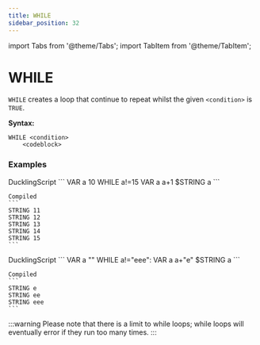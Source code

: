 ```yaml
---
title: WHILE
sidebar_position: 32
---
```


import Tabs from '@theme/Tabs';
import TabItem from '@theme/TabItem';

# WHILE
`WHILE` creates a loop that continue to repeat whilst the given `<condition>` is `TRUE`.

**Syntax:**
```
WHILE <condition>
    <codeblock>
```

### Examples
<Tabs>
 <TabItem value="example1" label="Example 1" default>
    DucklingScript
    ```
    VAR a 10
    WHILE a!=15
        VAR a a+1
        $STRING a
    ```

    Compiled
    ```
    STRING 11
    STRING 12
    STRING 13
    STRING 14
    STRING 15
    ```
 </TabItem>

 <TabItem value="example2" label="Example 2">
    DucklingScript
    ```
    VAR a ""
    WHILE a!="eee":
        VAR a a+"e"
        $STRING a
    ```

    Compiled
    ```
    STRING e
    STRING ee
    STRING eee
    ```
 </TabItem>
</Tabs>

:::warning
Please note that there is a limit to while loops; while loops will eventually error if they run too many times.
:::